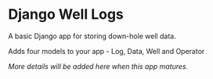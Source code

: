 # Django Well Logs
A basic Django app for storing down-hole well data. 

Adds four models to your app - Log, Data, Well and Operator

*More details will be added here when this app matures.*
